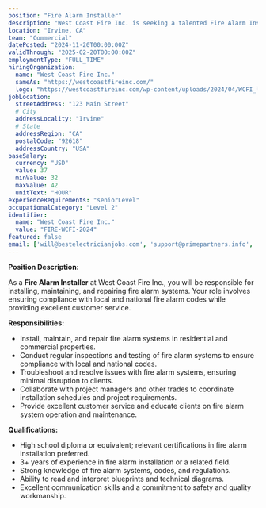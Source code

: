 ```yaml
---
position: "Fire Alarm Installer"
description: "West Coast Fire Inc. is seeking a talented Fire Alarm Installer to join our innovative team. In this role, you will be responsible for installing, maintaining, and repairing fire alarm systems."
location: "Irvine, CA"
team: "Commercial"
datePosted: "2024-11-20T00:00:00Z"
validThrough: "2025-02-20T00:00:00Z"
employmentType: "FULL_TIME"
hiringOrganization: 
  name: "West Coast Fire Inc."
  sameAs: "https://westcoastfireinc.com/"
  logo: "https://westcoastfireinc.com/wp-content/uploads/2024/04/WCFI_logo_V1_Transparent-1-800x294.png"
jobLocation:
  streetAddress: "123 Main Street"
  # City
  addressLocality: "Irvine"
  # State
  addressRegion: "CA"
  postalCode: "92618"
  addressCountry: "USA"
baseSalary:
  currency: "USD"
  value: 37
  minValue: 32
  maxValue: 42
  unitText: "HOUR"
experienceRequirements: "seniorLevel"
occupationalCategory: "Level 2"
identifier:
  name: "West Coast Fire Inc."
  value: "FIRE-WCFI-2024"
featured: false
email: ['will@bestelectricianjobs.com', 'support@primepartners.info', 'resumes@bestelectricianjobs.zohorecruitmail.com']
---
```

**Position Description:**

As a **Fire Alarm Installer** at West Coast Fire Inc., you will be responsible for installing, maintaining, and repairing fire alarm systems. Your role involves ensuring compliance with local and national fire alarm codes while providing excellent customer service.

**Responsibilities:**

- Install, maintain, and repair fire alarm systems in residential and commercial properties.
- Conduct regular inspections and testing of fire alarm systems to ensure compliance with local and national codes.
- Troubleshoot and resolve issues with fire alarm systems, ensuring minimal disruption to clients.
- Collaborate with project managers and other trades to coordinate installation schedules and project requirements.
- Provide excellent customer service and educate clients on fire alarm system operation and maintenance.

**Qualifications:**

- High school diploma or equivalent; relevant certifications in fire alarm installation preferred.
- 3+ years of experience in fire alarm installation or a related field.
- Strong knowledge of fire alarm systems, codes, and regulations.
- Ability to read and interpret blueprints and technical diagrams.
- Excellent communication skills and a commitment to safety and quality workmanship.
